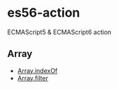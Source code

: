 # es56-action

ECMAScript5 &amp; ECMAScript6 action


## Array

- [Array.indexOf](es5/Array/Array.indexOf.md)
- [Array.filter](es5/Array/Array.filter.md)

